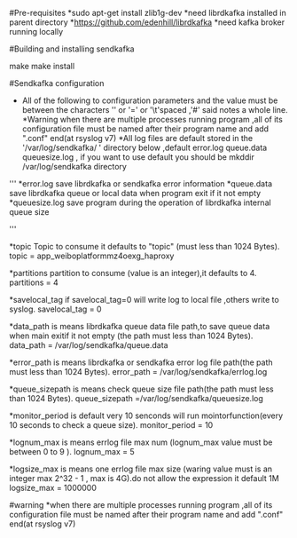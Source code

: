 #Pre-requisites
*sudo apt-get install zlib1g-dev
*need librdkafka installed in parent directory
*https://github.com/edenhill/librdkafka
*need kafka broker running locally

#Building and installing sendkafka

make
make install


#Sendkafka configuration
 
* All of the following to configuration parameters and the value must be between the characters '' or '=' or '\t'spaced ,'#' said notes a whole line.
*Warning when there are multiple processes running program ,all of its configuration file must be named after their program name and add ".conf" end(at rsyslog v7)
*All log files are default stored in the '/var/log/sendkafka/ ' directory below ,default error.log queue.data queuesize.log , if you want to use default you should be mkddir /var/log/sendkafka directory

'''
*error.log save librdkafka or sendkafka error information
*queue.data save librdkafka queue or local data when program exit if it not empty 
*queuesize.log save program during the operation of librdkafka internal queue size

'''


*topic  Topic to consume it defaults to "topic" (must less than 1024 Bytes).
topic = app_weiboplatformmz4oexg_haproxy

*partitions  partition to consume (value is an integer),it defaults to 4.
partitions = 4

*savelocal_tag if savelocal_tag=0 will write log to local file ,others write to syslog.
savelocal_tag = 0

*data_path is means librdkafka queue data file  path,to save queue data when main exitif it not empty (the path must less than 1024 Bytes).
data_path = /var/log/sendkafka/queue.data

*error_path is means librdkafka or sendkafka error log file path(the path must less than 1024 Bytes).
error_path = /var/log/sendkafka/errlog.log

*queue_sizepath is means check queue size file  path(the path must less than 1024 Bytes).
queue_sizepath =/var/log/sendkafka/queuesize.log

*monitor_period is default  very 10 senconds will run mointorfunction(every 10 seconds to check a queue size).
monitor_period = 10

*lognum_max is means errlog file max num (lognum_max value must be between 0 to 9 ). 
lognum_max = 5

*logsize_max is means one errlog file max size (waring value must is an integer max 2^32 - 1 , max is 4G).do not allow the expression it default 1M
logsize_max = 1000000

#warning
*when there are multiple processes running program ,all of its configuration file must be named after their program name and add ".conf" end(at rsyslog v7)






